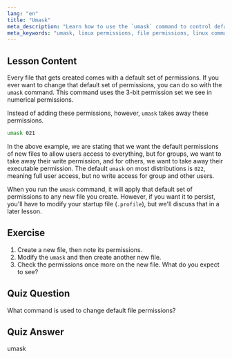 ```yaml
---
lang: "en"
title: "Umask"
meta_description: "Learn how to use the `umask` command to control default file permissions in Linux. Understand numerical permissions and manage new file access easily."
meta_keywords: "umask, linux permissions, file permissions, linux commands, beginner linux, linux tutorial, default permissions"
---
```


## Lesson Content

Every file that gets created comes with a default set of permissions. If you ever want to change that default set of permissions, you can do so with the `umask` command. This command uses the 3-bit permission set we see in numerical permissions.

Instead of adding these permissions, however, `umask` takes away these permissions.

```bash
umask 021
```

In the above example, we are stating that we want the default permissions of new files to allow users access to everything, but for groups, we want to take away their write permission, and for others, we want to take away their executable permission. The default `umask` on most distributions is `022`, meaning full user access, but no write access for group and other users.

When you run the `umask` command, it will apply that default set of permissions to any new file you create. However, if you want it to persist, you'll have to modify your startup file (`.profile`), but we'll discuss that in a later lesson.

## Exercise

1. Create a new file, then note its permissions.
2. Modify the `umask` and then create another new file.
3. Check the permissions once more on the new file. What do you expect to see?

## Quiz Question

What command is used to change default file permissions?

## Quiz Answer

umask
